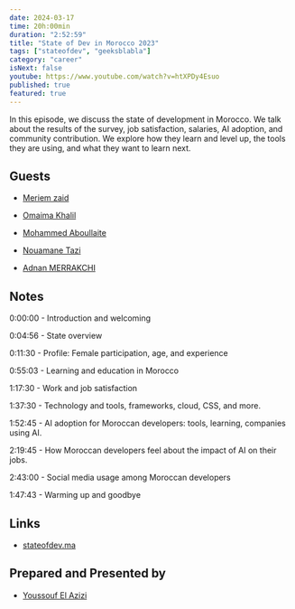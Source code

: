 ```yaml
---
date: 2024-03-17
time: 20h:00min
duration: "2:52:59"
title: "State of Dev in Morocco 2023"
tags: ["stateofdev", "geeksblabla"]
category: "career"
isNext: false
youtube: https://www.youtube.com/watch?v=htXPDy4Esuo
published: true
featured: true
---
```


In this episode, we discuss the state of development in Morocco. We talk about the results of the survey, job satisfaction, salaries, AI adoption, and community contribution. We explore how they learn and level up, the tools they are using, and what they want to learn next.

## Guests

- [Meriem zaid](https://twitter.com/iMeriem_)

- [Omaima Khalil](https://twitter.com/BadQuinn3)

- [Mohammed Aboullaite](https://aboullaite.me)

- [Nouamane Tazi](https://www.linkedin.com/in/nouamanetazi/)

- [Adnan MERRAKCHI](https://twitter.com/_admerra)

## Notes

0:00:00 - Introduction and welcoming

0:04:56 - State overview

0:11:30 - Profile: Female participation, age, and experience

0:55:03 - Learning and education in Morocco

1:17:30 - Work and job satisfaction

1:37:30 - Technology and tools, frameworks, cloud, CSS, and more.

1:52:45 - AI adoption for Moroccan developers: tools, learning, companies using AI.

2:19:45 - How Moroccan developers feel about the impact of AI on their jobs.

2:43:00 - Social media usage among Moroccan developers

1:47:43 - Warming up and goodbye

## Links

- [stateofdev.ma](https://stateofdev.ma/)

## Prepared and Presented by

- [Youssouf El Azizi](https://elazizi.com/)
